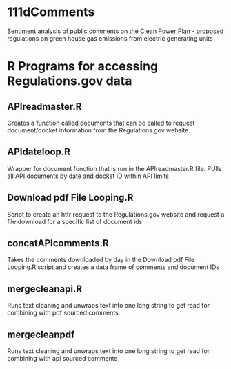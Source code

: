 # 111dComments
Sentiment analysis of public comments on the Clean Power Plan - proposed regulations on green house gas emissions from electric generating units

# R Programs for accessing Regulations.gov data
## APIreadmaster.R 
Creates a function called documents that can be called to request document/docket information from the Regulations.gov website.  

## APIdateloop.R
Wrapper for document function that is run in the APIreadmaster.R file.  PUlls all API documents by date and docket ID within API limits

## Download pdf File Looping.R
Script to create an httr request to the Regulations.gov website and request a file download for a specific list of document ids

## concatAPIcomments.R
Takes the comments downloaded by day in the Download pdf File Looping.R script and creates a data frame of comments and document IDs

## mergecleanapi.R
Runs text cleaning and unwraps text into one long string to get read for combining with pdf sourced comments

## mergecleanpdf
Runs text cleaning and unwraps text into one long string to get read for combining with api sourced comments
